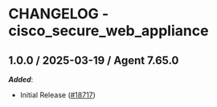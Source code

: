 # CHANGELOG - cisco_secure_web_appliance

<!-- towncrier release notes start -->

## 1.0.0 / 2025-03-19 / Agent 7.65.0

***Added***:

* Initial Release ([#18717](https://github.com/DataDog/integrations-core/pull/18717))

